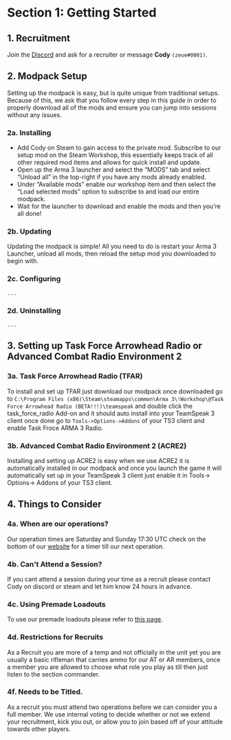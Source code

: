 # Section 1: Getting Started

## 1. Recruitment
Join the [Discord](https://uagpmc.com/discord) and ask for a recruiter or message **Cody** `(zeue#0001)`.

## 2. Modpack Setup
Setting up the modpack is easy, but is quite unique from traditional setups. Because of this, we ask that you follow every step in this guide in order to properly download all of the mods and ensure you can jump into sessions without any issues.

### 2a. Installing
* Add Cody on Steam to gain access to the private mod.
Subscribe to our setup mod on the Steam Workshop, this essentially keeps track of all other required mod items and allows for quick install and update.
* Open up the Arma 3 launcher and select the “MODS” tab and select “Unload all” in the top-right if you have any mods already enabled.
* Under “Available mods” enable our workshop item and then select the “Load selected mods” option to subscribe to and load our entire modpack.
* Wait for the launcher to download and enable the mods and then you’re all done!

### 2b. Updating
Updating the modpack is simple! All you need to do is restart your Arma 3 Launcher, unload all mods, then reload the setup mod you downloaded to begin with.

### 2c. Configuring
`...`

### 2d. Uninstalling
`...`

## 3. Setting up Task Force Arrowhead Radio or Advanced Combat Radio Environment 2

### 3a. Task Force Arrowhead Radio (TFAR)
To install and set up TFAR just download our modpack once downloaded go to `C:\Program Files (x86)\Steam\steamapps\common\Arma 3\!Workshop\@Task Force Arrowhead Radio (BETA!!!)\teamspeak` and double click the task_force_radio Add-on and it should auto install into your TeamSpeak 3 client once done go to `Tools->Options->Addons` of your TS3 client and enable Task Froce ARMA 3 Radio.

### 3b. Advanced Combat Radio Environment 2 (ACRE2)
Installing and setting up ACRE2 is easy when we use ACRE2 it is automatically installed in our modpack and once you launch the game it will automatically set up in your TeamSpeak 3 client just enable it in Tools-> Options-> Addons of your TS3 client.

## 4. Things to Consider

### 4a. When are our operations?
Our operation times are Saturday and Sunday 17:30 UTC check on the bottom of our [website](https://uagpmc.com/) for a timer till our next operation.

### 4b. Can't Attend a Session?
If you cant attend a session during your time as a recruit please contact Cody on discord or steam and let him know 24 hours in advance.

### 4c. Using Premade Loadouts
To use our premade loadouts please refer to [this page](https://armapmc.com/api/get-loadouts/).

### 4d. Restrictions for Recruits
As a Recruit you are more of a temp and not officially in the unit yet you are usually a basic rifleman that carries ammo for our AT or AR members, once a member you are allowed to choose what role you play as till then just listen to the section commander.

### 4f. Needs to be Titled.
As a recruit you must attend two operations before we can consider you a full member. We use internal voting to decide whether or not we extend your recruitment, kick you out, or allow you to join based off of your attitude towards other players.
